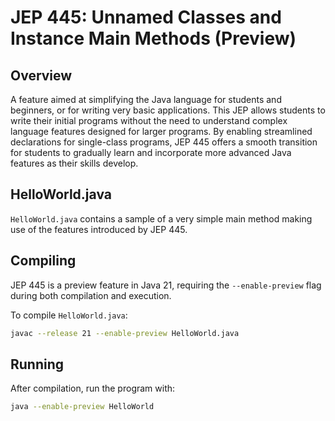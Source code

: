 # JEP 445: Unnamed Classes and Instance Main Methods (Preview)

## Overview
A feature aimed at simplifying the Java language for students and beginners, or for writing very basic applications. This JEP allows students to write their initial programs without the need to understand complex language features designed for larger programs. By enabling streamlined declarations for single-class programs, JEP 445 offers a smooth transition for students to gradually learn and incorporate more advanced Java features as their skills develop​​.

## HelloWorld.java
`HelloWorld.java` contains a sample of a very simple main method making use of the features introduced by JEP 445. 

## Compiling
JEP 445 is a preview feature in Java 21, requiring the `--enable-preview` flag during both compilation and execution.

To compile `HelloWorld.java`:

```sh
javac --release 21 --enable-preview HelloWorld.java
```

## Running
After compilation, run the program with:


```sh
java --enable-preview HelloWorld
```

